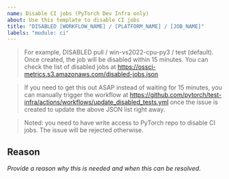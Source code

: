 ```yaml
---
name: Disable CI jobs (PyTorch Dev Infra only)
about: Use this template to disable CI jobs
title: "DISABLED [WORKFLOW_NAME] / [PLATFORM_NAME] / [JOB_NAME]"
labels: "module: ci"
---
```


> For example, DISABLED pull / win-vs2022-cpu-py3 / test (default). Once
> created, the job will be disabled within 15 minutes. You can check the
> list of disabled jobs at https://ossci-metrics.s3.amazonaws.com/disabled-jobs.json

> If you need to get this out ASAP instead of waiting for 15 minutes,
> you can manually trigger the workflow at https://github.com/pytorch/test-infra/actions/workflows/update_disabled_tests.yml
> once the issue is created to update the above JSON list right away.

> Noted: you need to have write access to PyTorch repo to disable CI
> jobs. The issue will be rejected otherwise.

## Reason
*Provide a reason why this is needed and when this can be resolved*.
